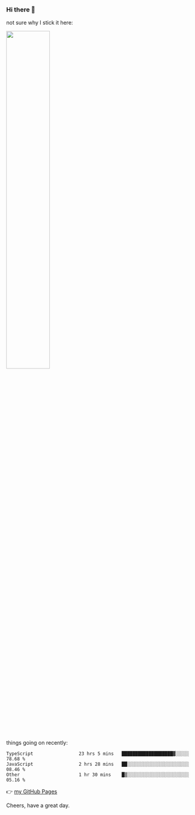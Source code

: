 ### Hi there 👋

not sure why I stick it here:

[<img width="48%" src="https://github-readme-stats.vercel.app/api?username=ykzhukian&show_icons=true&theme=dracula">](https://github.com/anuraghazra/github-readme-stats)


things going on recently:

<!--START_SECTION:waka-->

```text
TypeScript                 23 hrs 5 mins   ███████████████████▓░░░░░   78.68 %
JavaScript                 2 hrs 28 mins   ██░░░░░░░░░░░░░░░░░░░░░░░   08.46 %
Other                      1 hr 30 mins    █▒░░░░░░░░░░░░░░░░░░░░░░░   05.16 %
```

<!--END_SECTION:waka-->

👉 [my GitHub Pages](https://ykzhukian.github.io)

Cheers, have a great day.

